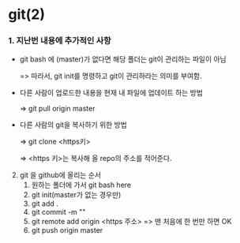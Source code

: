 # git(2)

### 1. 지난번 내용에 추가적인 사항

- git bash 에 (master)가 없다면 해당 폴더는 git이 관리하는 파일이 아님

  => 따라서, git init를 명령하고 git이 관리하라는 의미를 부여함.

- 다른 사람이 업로드한 내용을 현재 내 파일에 업데이트 하는 방법

  => git pull origin master

- 다른 사람의 git을 복사하기 위한 방법

  => git clone <https키>

  => <https 키>는 복사해 올 repo의 주소를 적어준다.

2. git 을 github에 올리는  순서
   1. 원하는 폴더에 가서 git bash here
   2. git init(master가 없는 경우만)
   3. git add .
   4. git commit -m "<message>"
   5. git remote add origin <https 주소> => 맨 처음에 한 번만 하면 OK
   6. git push origin master